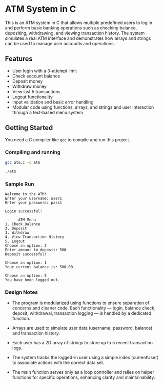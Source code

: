 # ATM System in C

This is an ATM system in C that allows multiple predefined users to log in and perform basic banking operations such as checking balance, depositing, withdrawing, and viewing transaction history. The system simulates a real ATM interface and demonstrates how arrays and strings can be used to manage user accounts and operations.

## Features

- User login with a 3-attempt limit
- Check account balance
- Deposit money
- Withdraw money
- View last 5 transactions
- Logout functionality
- Input validation and basic error handling
- Modular code using functions, arrays, and strings and user interaction through a text-based menu system

## Getting Started

You need a C compiler like `gcc` to compile and run this project.

### Compiling and running

```bash
gcc atm.c -o atm

./atm
```

### Sample Run

```
Welcome to the ATM!
Enter your username: user1
Enter your password: pass1

Login successful!

----- ATM Menu -----
1. Check Balance
2. Deposit
3. Withdraw
4. View Transaction History
5. Logout
Choose an option: 2
Enter amount to deposit: 500
Deposit successful!

Choose an option: 1
Your current balance is: 500.00

Choose an option: 5
You have been logged out.
```

### Design Notes

- The program is modularized using functions to ensure separation of concerns and cleaner code. Each functionality — login, balance check, deposit, withdrawal, transaction logging — is handled by a dedicated function.

- Arrays are used to simulate user data (username, password, balance) and transaction history.

- Each user has a 2D array of strings to store up to 5 recent transaction logs.

- The system tracks the logged-in user using a simple index (currentUser) to associate actions with the correct data set.

- The main function serves only as a loop controller and relies on helper functions for specific operations, enhancing clarity and maintainability.
